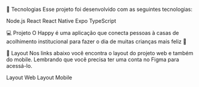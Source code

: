 🚀 Tecnologias
Esse projeto foi desenvolvido com as seguintes tecnologias:

Node.js
React
React Native
Expo
TypeScript



💻 Projeto
O Happy é uma aplicação que conecta pessoas à casas de acolhimento institucional para fazer o dia de muitas crianças mais feliz 💜




🔖 Layout
Nos links abaixo você encontra o layout do projeto web e também do mobile. Lembrando que você precisa ter uma conta no Figma para acessá-lo.



Layout Web
Layout Mobile
